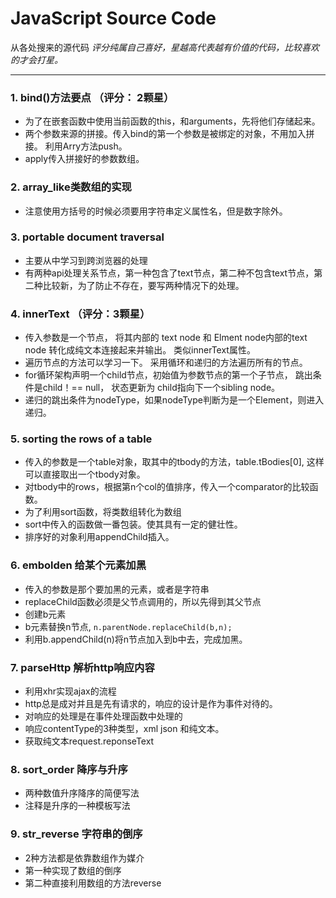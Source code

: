 # JavaScript Source Code

从各处搜来的源代码
*评分纯属自己喜好，星越高代表越有价值的代码，比较喜欢的才会打星。*

---

### 1. bind()方法要点 （评分： 2颗星）
* 为了在嵌套函数中使用当前函数的this，和arguments，先将他们存储起来。
* 两个参数来源的拼接。传入bind的第一个参数是被绑定的对象，不用加入拼接。 利用Arry方法push。
* apply传入拼接好的参数数组。
 

### 2. array_like类数组的实现
* 注意使用方括号的时候必须要用字符串定义属性名，但是数字除外。

### 3. portable document traversal
* 主要从中学习到跨浏览器的处理
* 有两种api处理关系节点，第一种包含了text节点，第二种不包含text节点，第二种比较新，为了防止不存在，要写两种情况下的处理。

### 4. innerText （评分：3颗星）
* 传入参数是一个节点， 将其内部的 text node 和 Elment node内部的text node 转化成纯文本连接起来并输出。 类似innerText属性。
* 遍历节点的方法可以学习一下。 采用循环和递归的方法遍历所有的节点。
* for循环架构声明一个child节点，初始值为参数节点的第一个子节点， 跳出条件是child！== null， 状态更新为 child指向下一个sibling node。
* 递归的跳出条件为nodeType，如果nodeType判断为是一个Element，则进入递归。

### 5. sorting the rows of a table
* 传入的参数是一个table对象，取其中的tbody的方法，table.tBodies[0], 这样可以直接取出一个tbody对象。
* 对tbody中的rows，根据第n个col的值排序，传入一个comparator的比较函数。
* 为了利用sort函数，将类数组转化为数组
* sort中传入的函数做一番包装。使其具有一定的健壮性。
* 排序好的对象利用appendChild插入。

### 6. embolden 给某个元素加黑
* 传入的参数是那个要加黑的元素，或者是字符串
* replaceChild函数必须是父节点调用的，所以先得到其父节点
* 创建b元素
* b元素替换n节点, ```n.parentNode.replaceChild(b,n);```
* 利用b.appendChild(n)将n节点加入到b中去，完成加黑。

### 7. parseHttp  解析http响应内容
*  利用xhr实现ajax的流程
*  http总是成对并且是先有请求的，响应的设计是作为事件对待的。
*  对响应的处理是在事件处理函数中处理的
*  响应contentType的3种类型，xml json 和纯文本。 
*  获取纯文本request.reponseText

### 8. sort_order 降序与升序
* 两种数值升序降序的简便写法
* 注释是升序的一种模板写法

### 9. str_reverse 字符串的倒序
* 2种方法都是依靠数组作为媒介
* 第一种实现了数组的倒序
* 第二种直接利用数组的方法reverse